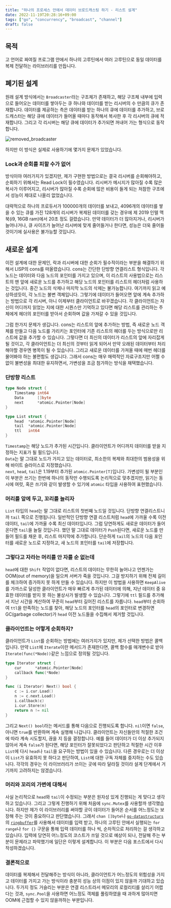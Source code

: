 ```yaml
---
title: "하나의 프로세스 안에서 데이터 브로드캐스팅 하기 - 리스트 설계"
date: 2022-11-19T20:28:16+09:00
tags: ["go", "concurrency", "broadcast", "channel"]
draft: false
---
```


## 목적

고 언어로 짜여질 프로그램 안에서 하나의 고루틴에서 여러 고루틴으로 동일 데이터를 복제 전달하는 라이브러리를 만듭니다.

## 폐기된 설계

원래 설계 방식에서는 `Broadcaster`라는 구조체가 존재하고, 해당 구조체 내부에 입력으로 들어오는 데이터를 쌓아두는 큐 하나와 데이터를 받는 리시버의 수 만큼의 큐가 존재합니다. 데이터를 제공하는 측은 데이터를 받는 하나의 큐에 데이터를 추가하고, 브로드캐스터는 해당 큐에 데이터가 들어올 때마다 동작해서 복사한 후 각 리시버의 큐에 적재합니다. 그리고 각 리시버는 해당 큐에 데이터가 추가되면 꺼내어 가는 형식으로 동작합니다.

![removed_broadcaster](/img/BroadcasterRemoved.svg)

하지만 이 방식은 실제로 사용하기에 몇가지 문제가 있었습니다.

### Lock과 순회를 피할 수가 없어

방식이야 여러가지가 있겠지만, 제가 구현한 방법으로는 결국 리시버를 순회해야하고, 순회하기 위해서는 Read Lock이 필수였습니다. 리시버가 메시지가 많아질 수록 많은 복사가 이루어지고, 리시버가 많아질 수록 순회에 많은 비용이 들게 되는 처참한 구조에서 성능이 제대로 나올리 없었습니다.

대략적으로 하나의 프로듀서가 100000개의 데이터를 보내고, 4096개의 데이터를 쌓을 수 있는 큐를 가진 128개의 리시버가 복제된 데이터를 갖는 경우에 제 2019 인텔 맥북(i9, 16GB ram)에서 20초 정도 걸렸습니다. 만약 데이터가 더 많아지거나, 리시버가 늘어나거나, 큐 사이즈가 늘어난 리시버에 맞게 줄어들거나 한다면, 성능은 더욱 줄어들 것이기에 실사용은 불가능할 것입니다.

## 새로운 설계

이전 설계에 대한 문제인, 락과 리시버에 대한 순회가 필수적이라는 부분을 해결하기 위해서 LISP의 cons를 떠올렸습니다. cons는 간단한 단방향 연결리스트 형식입니다. 각 노드는 데이터와 다음 노드의 포인터를 가지고 있으며, 이 리스트의 사용법으로는 리스트의 맨 앞에 새로운 노드를 추가하고 해당 노드의 포인터를 리스트의 헤더처럼 사용하는 것입니다. 중간 노드의 삭제나 마지막 노드의 삭제는 불가능합니다. 여기까지 읽고 예상하셨듯이, 각 노드는 불변 객체입니다. 그렇기에 데이터가 들어오면 앞에 계속 추가하는 방법으로 각 리시버, 아니 이제부터 클라이언트로 바꾸겠습니다. 각 클라이언트는 자신이 어디까지 읽었는 지에 대한 시퀀스만 기억하고 있다면 해당 리스트를 관리하는 주체에게 헤더의 포인터를 받아서 순회하며 값을 가져갈 수 있을 것입니다.

그럼 한가지 문제가 생깁니다. cons는 리스트의 앞에 추가하는 방법, 즉 새로운 노드 객체를 만들고 다음 노드를 가리키는 포인터에 기존 리스트의 헤더를 두는 방식으로만 리스트에 값을 추가할 수 있습니다. 그렇다면 더 최신의 데이터가 리스트의 앞에 자리잡게 될 것이고, 각 클라이언트는 더 최신의 것부터 읽게 되어서 만약 오래된 데이터부터 처리해야할 경우엔 병목이 될 수 있습니다. 그리고 새로운 데이터를 가져올 때에 매번 헤더를 물어봐야 하는 불편함도 생깁니다. 그래서 cons는 매우 매력적인 자료구조지만 어쩔 수 없이 불변성을 최대한 유지하면서, 가변성을 조금 첨가하는 방식을 채택했습니다.

### 단방향 리스트

```go
type Node struct {
    Timestamp int64
    Data      []byte
    next      *atomic.Pointer[Node]
}

type List struct {
    head  *atomic.Pointer[Node]
    tail  *atomic.Pointer[Node]
    ttl   int64
}
```

`Timestamp`는 해당 노드가 추가된 시간입니다. 클라이언트가 어디까지 데이터를 받을 지 정하는 지표가 될 필드입니다.  
`Data`는 말 그대로 노드가 가지고 있는 데이터로, 최소한의 복제와 최대한의 범용성을 위해 바이트 슬라이스로 지정했습니다.  
`next`, `head`, `tail`은 1.19부터 추가된 `atomic.Pointer[T]`입니다. 가변성이 될 부분인 이 부분은 쓰기는 한번에 하나의 동작만 수행되도록 논리적으로 맞추겠지만, 읽기는 동시에 여럿, 혹은 쓰기와 같이 발생할 수 있기에 `atomic` 타입을 사용하여 표현했습니다.

### 머리를 앞에 두고, 꼬리를 늘리자

`List` 타입의 `head`는 말 그대로 리스트의 첫번째 노드일 것입니다. 단방향 연결리스트니까 `tail` 쪽으로 진행됩니다. 일반적인 단방향 연결 리스트처럼 `head`에 가까울 수록 이전 데이터, `tail`에 가까울 수록 최신 데이터입니다. 그럼 당연하게도 새로운 데이터가 들어온다면 `tail`을 늘릴 것입니다. 했던 말 그대로 데이터가 `Push`된다면, 새로운 노드를 만들어 필드를 채운 후, 리스트 마지막에 추가합니다. 단순하게 `tail`의 노드의 다음 포인터를 새로운 노드로 지정하고, 새 노드의 포인터를 `tail`에 저장합니다.

### 그렇다고 자라는 머리를 안 자를 순 없는데

`head`에 대한 `Shift` 작업이 없다면, 리스트의 데이터는 무한히 늘어나고 언젠가는 OOM(out of memory)을 일으켜 서버가 죽을 것입니다. 그걸 방지하기 위해 전체 길이를 체크하여 증가하지 못 하게 만들 수 있습니다. 하지만 이 방법을 사용하면 `KeepAlive`를 가까스로 달성한 클라이언트가 매우 빠르게 추가된 데이터에 의해, 지난 데이터 중 유효한 데이터를 받지 못 하는 불상사가 발생할 수 있습니다. 그렇기에 `ttl` 필드를 추가해서 지난 시간을 계산하여 꾸준히 `head`부터 길어진 리스트를 자릅니다. `head`부터 순회하여 `ttl`을 만족하는 노드를 찾아, 해당 노드의 포인터를 `head`의 포인터로 변경하면 GC(garbage collector)가 `head` 이전 노드들을 수집해서 제거할 것입니다.

### 클라이언트는 어떻게 순회하지?

클라이언트가 `List`를 순회하는 방법에는 여러가지가 있지만, 제가 선택한 방법은 콜백입니다. 만약 `List`에 `Iterate`이란 메서드가 존재한다면, 콜백 함수를 매개변수로 받아 `Iterate(func(*Node))`같은 느낌으로 정의될 것입니다.

```go
type Iterator struct {
    cur      *atomic.Pointer[Node]
    callback func(*Node)
}

func (i Iterator) Next() bool {
    c := i.cur.Load()
    n := c.next.Load()
    i.callback(c)
    i.cur.Store(n)
    return n != nil
}
```

그리고 `Next() bool`라는 메서드를 통해 다음으로 진행되도록 합니다. `nil`이면 `false`, 아니면 `true`를 반환하며 계속 실행해 나갑니다. 클라이언트는 자신들만의 적절한 조건에 따라 계속 시도할지, 끊을 지 등을 결정합니다. 예를 들어 데이터가 더 이상 추가되지 않아서 계속 `false`가 된다면, 해당 포인터가 잘못되었다고 판단하고 적절한 시간 이후 `List`에 다시 `head`나 `tail`을 요구하는 방법이 있을 수 있습니다. 다른 경우로는 더 이상 이 `List`가 유효하지 못 하다고 판단하여, `List`에 대한 구독 자체를 중지하는 수도 있습니다. 각각의 경우는 이 라이브러리가 쓰이는 곳에 따라 달라질 것이라 설계 단계에서 거기까지 고려하지는 않겠습니다.

### 머리와 꼬리의 가변에 대해서

사실 논리적으로 `head`와 `tail`이 수정되는 부분은 원자성 있게 진행되는 게 맞다고 생각하고 있습니다. 그리고 그렇게 진행하기 위해 처음에 `sync.Mutex`를 사용할까 생각했습니다. 하지만 제가 이 라이브러리를 써야할 곳이 데이터가 들어온 순서를 어느정도는 보장해 주는 것이 중요하다고 판단했습니다. 그래서 `chan []byte`나 [`go-datastructurs`](https://github.com/Workiva/go-datastructures)의 [`ringbuffer`](https://github.com/Workiva/go-datastructures/blob/master/queue/ring.go)를 사용해서 데이터를 입력 받고, 하나의 고루틴 안에서 실행되는 `for range`나 `for {}` 구문을 통해 입력 데이터를 하나 씩, 순차적으로 처리하는 걸 생각하고 있습니다. 입력에 당연히 어느정도의 코스트가 쓰일 것으로 예상이 되나, 전달해 주는 부분이 문제라고 파악했기에 일단은 이렇게 설계합니다. 이 부분은 다음 포스트에서 다시 작성하겠습니다.

### 결론적으로

데이터를 복제해서 전달해주는 방식이 아니라, 클라이언트가 어느정도의 위험성을 가지고 데이터를 가지고 가는 방식이라 충분히 성능 상의 이점이 있지 않을까 기대하고 있습니다. 두가지 정도 거슬리는 부분은 연결 리스트라서 메모리의 로컬리티를 살리기 어렵다는 것과, `sync.Pool`을 사용하면 어느정도 객체를 풀링하였을 때 과하게 많아지면 OOM에 근접할 수 있지 않을까하는 부분입니다.
